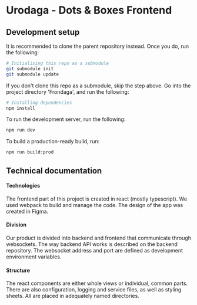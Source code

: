 # Urodaga - Dots & Boxes Frontend

## Development setup
It is recommended to clone the parent repository instead. Once you do, run the following:
```bash
# Initialising this repo as a submodule
git submodule init
git submodule update
```

If you don't clone this repo as a submodule, skip the step above. Go into the
project directory 'Frondaga', and run the following:

```bash
# Installing dependencies
npm install
```

To run the development server, run the following:
```bash
npm run dev
```

To build a production-ready build, run:
```bash
npm run build:prod
```

## Technical documentation
#### Technologies
The frontend part of this project is created in react (mostly typescript). We used webpack to build and manage the code. The design of the app was created in Figma.
#### Division
Our product is divided into backend and frontend that communicate through websockets. The way backend API works is described on the backend repository. The websocket address and port are defined as development environment variables.
#### Structure
The react components are either whole views or individual, common parts. There are also configuration, logging and service files, as well as styling sheets. All are placed in adequately named directories.
